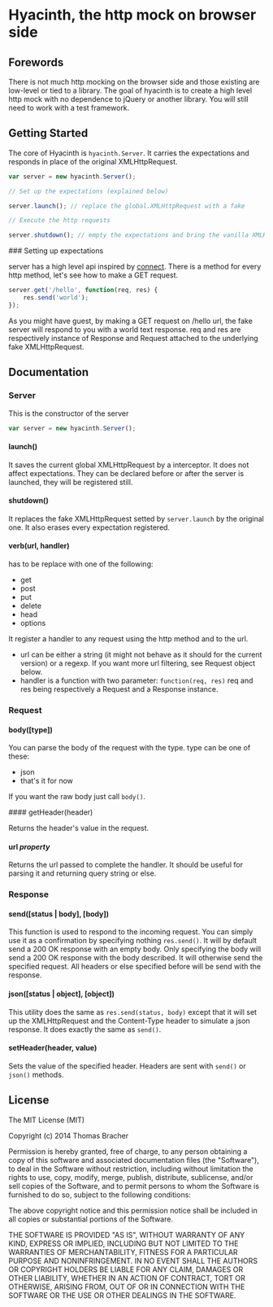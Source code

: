 # Hyacinth, the http mock on browser side

## Forewords
There is not much http mocking on the browser side and those existing are low-level or tied to a library. The goal of hyacinth is to create a high level http mock with no dependence to jQuery or another library. You will still need to work with a test framework.

## Getting Started
The core of Hyacinth is `hyacinth.Server`. It carries the expectations and responds in place of the original XMLHttpRequest.

```javascript
var server = new hyacinth.Server();

// Set up the expectations (explained below)

server.launch(); // replace the global.XMLHttpRequest with a fake

// Execute the http requests

server.shutdown(); // empty the expectations and bring the vanilla XMLHttpRequest back
```

### Setting up expectations

server has a high level api inspired by [connect](http://www.senchalabs.org/connect). There is a method for every http method, let's see how to make a GET request.

```javascript
server.get('/hello', function(req, res) {
	res.send('world');
});
```

As you might have guest, by making a GET request on /hello url, the fake server will respond to you with a world text response. req and res are respectively instance of Response and Request attached to the underlying fake XMLHttpRequest.

## Documentation

### Server

This is the constructor of the server

```javascript
var server = new hyacinth.Server();
```

#### launch()

It saves the current global XMLHttpRequest by a interceptor. It does not affect expectations. They can be declared before or after the server is launched, they will be registered still.

#### shutdown()

It replaces the fake XMLHttpRequest setted by `server.launch` by the original one. It also erases every expectation registered.

#### verb(url, handler)

<verb> has to be replace with one of the following:
* get
* post
* put
* delete
* head
* options

It register a handler to any request using the <verb> http method and to the url.
* url can be either a string (it might not behave as it should for the current version) or a regexp. If you want more url filtering, see Request object below.
* handler is a function with two parameter: `function(req, res)` req and res being respectively a Request and a Response instance.

### Request

#### body([type])

You can parse the body of the request with the type. type can be one of these:
* json
* that's it for now

If you want the raw body just call `body()`.

#### getHeader(header)

Returns the header's value in the request.

#### url  _property_

Returns the url passed to complete the handler. It should be useful for parsing it and returning query string or else.

### Response

#### send([status | body], [body])

This function is used to respond to the incoming request. You can simply use it as a confirmation by specifying nothing `res.send()`. It will by default send a 200 OK response with an empty body. Only specifying the body will send a 200 OK response with the body described. It will otherwise send the specified request.
All headers or else specified before will be send with the response.

#### json([status | object], [object])

This utility does the same as `res.send(status, body)` except that it will set up the XMLHttpRequest and the Content-Type header to simulate a json response. It does exactly the same as `send()`.

#### setHeader(header, value)

Sets the value of the specified header. Headers are sent with `send()` or `json()` methods.

## License
The MIT License (MIT)

Copyright (c) 2014 Thomas Bracher

Permission is hereby granted, free of charge, to any person obtaining a copy
of this software and associated documentation files (the "Software"), to deal
in the Software without restriction, including without limitation the rights
to use, copy, modify, merge, publish, distribute, sublicense, and/or sell
copies of the Software, and to permit persons to whom the Software is
furnished to do so, subject to the following conditions:

The above copyright notice and this permission notice shall be included in
all copies or substantial portions of the Software.

THE SOFTWARE IS PROVIDED "AS IS", WITHOUT WARRANTY OF ANY KIND, EXPRESS OR
IMPLIED, INCLUDING BUT NOT LIMITED TO THE WARRANTIES OF MERCHANTABILITY,
FITNESS FOR A PARTICULAR PURPOSE AND NONINFRINGEMENT. IN NO EVENT SHALL THE
AUTHORS OR COPYRIGHT HOLDERS BE LIABLE FOR ANY CLAIM, DAMAGES OR OTHER
LIABILITY, WHETHER IN AN ACTION OF CONTRACT, TORT OR OTHERWISE, ARISING FROM,
OUT OF OR IN CONNECTION WITH THE SOFTWARE OR THE USE OR OTHER DEALINGS IN
THE SOFTWARE.
